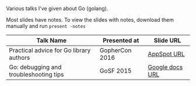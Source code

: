 Various talks I've given about Go (golang).

Most slides have notes.  To view the slides with
notes, download them manually and run `present -notes`

Talk Name | Presented at | Slide URL
----------|--------------|------------
Practical advice for Go library authors | GopherCon 2016 | [AppSpot URL](http://go-talks.appspot.com/github.com/cep21/go-talks/practical-advice-for-go-library-authors.slide)
Go: debugging and troubleshooting tips | GoSF 2015 | [Google docs URL](https://docs.google.com/presentation/d/1YJxAgj8ZfToJH9fWoSQVBheNAlicgVEe8SCDW6Unuus/pub?start=false&loop=false&delayms=3000&slide=id.p)
